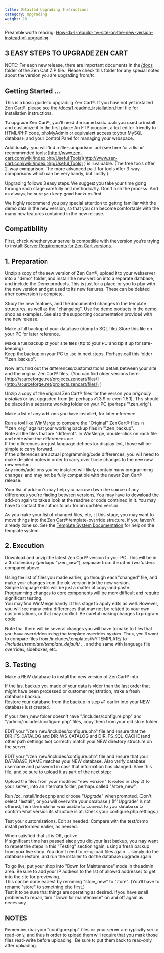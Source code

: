 ```yaml
---
title: Detailed Upgrading Instructions
category: Upgrading
weight: 20
---
```


Preamble worth reading: [How-do-I-rebuild-my-site-on-the-new-version-instead-of-upgrading](https://www.zen-cart.com/entry.php?3-How-do-I-rebuild-my-site-on-the-new-version-instead-of-upgrading). 

## 3 EASY STEPS TO UPGRADE ZEN CART

NOTE: For each new release, there are important documents in the [/docs](https://www.zen-cart.com/docs/) folder of the Zen Cart ZIP file.  Please check this folder for any special notes about the version you are upgrading from/to.  

## Getting Started ...  

This is a basic guide to upgrading Zen Cart®. If you have not yet installed Zen Cart®, please see the [/docs/1.readme_installation.html](https://www.zen-cart.com/docs/1.readme_installation.html) file for installation instructions.  

To upgrade Zen Cart®, you'll need the same basic tools you used to install and customize it in the first place: An FTP program, a text editor friendly to HTML/PHP code, phpMyAdmin or equivalent access to your MySQL database, and your Control Panel for managing your webspace.  

Additionally, you will find a file-comparison tool (see here for a list of recommended tools: [http://www.zen-cart.com/wiki/index.php/Useful_Tools](http://www.zen-cart.com/wiki/index.php/Useful_Tools) ) is invaluable. (The free tools offer 2-way comparison. The more advanced paid-for tools offer 3-way comparisons which can be very handy, but costly.)  

Upgrading follows 3 easy steps. We suggest you take your time going through each stage carefully and methodically. Don't rush the process. And as always, be sure you keep good backups first.  

We highly recommend you pay special attention to getting familiar with the demo data in the new version, so that you can become comfortable with the many new features contained in the new release.  

<div>

## Compatibility

First, check whether your server is compatible with the version you're trying to install: [Server Requirements for Zen Cart versions](/user/first_steps/server_requirements/). 

## 1\. Preparation

Unzip a copy of the new version of Zen Cart®, upload it to your webserver into a "<span class="filename">demo</span>" folder, and install the new version into a separate database, and include the Demo products. This is just for a place for you to play with the new version and get used to its new features. These can be deleted after conversion is complete.  

Study the new features, and the documented changes to the template structures, as well as the "changelog". Use the demo products in the demo shop as examples. See also the supporting documentation provided with the new release.  

Make a full backup of your database (dump to SQL file). Store this file on your PC for later reference.  

Make a full backup of your site files (ftp to your PC and zip it up for safe-keeping).  
Keep the backup on your PC to use in next steps. Perhaps call this folder "<span class="filename">\zen_backup</span>".  

Now let's find out the differences/customizations details between your site and the original Zen Cart® files.  (You can find older versions here: [http://sourceforge.net/projects/zencart/files/](http://sourceforge.net/projects/zencart/files/) )  

Unzip a copy of the original Zen Cart® files for the version you _originally installed_ or last upgraded from (ie: perhaps v1.3.9 or even 1.5.1). This should be placed in a separate working folder on your PC (perhaps "<span class="filename">\zen_orig</span>").  

Make a list of any add-ons you have installed, for later reference.  

Run a tool like [WinMerge](http://winmerge.sf.net/) to compare the "Original" Zen Cart® files in "<span class="filename">\zen_orig</span>" against your working backup files in "<span class="filename">\zen_backup</span>".  
Note all the files that are "different". In WinMerge, double-click on each file and note what the differences are.  
If the differences are just language defines for display text, those will be simple to carry forward.  
If the differences are actual programming/code differences, you will need to make detailed notes in order to carry over those changes to the new new new version.  
Any mods/add-ons you've installed will likely contain many programming changes, and may not be fully compatible with the newer Zen Cart® release.  

Your list of add-on's may help you narrow down the source of any differences you're finding between versions. You may have to download the add-on again to take a look at the readme or code contained in it. You may have to contact the author to ask for an updated version.  

As you make your list of changed files, etc, at this stage, you may want to move things into the Zen Cart® template-override structure, if you haven't already done so. See the [Template System Documentation](/wiki/index.php/Customisation_-_Templates#Introduction) for help on the template system.  

</div>

<div>

## 2\. Execution

Download and unzip the latest Zen Cart® version to your PC. This will be in a 3rd directory (perhaps "<span class="filename">\zen_new</span>"), separate from the other two folders compared above.  

Using the list of files you made earlier, go through each "changed" file, and make your changes from the old version into the new version.  
Simple language edits will be just a matter of copy-and-paste.  
Programming changes to core components will be more difficult and require significant testing.  
You may find WinMerge handy at this stage to apply edits as well. However, you will see many extra differences that may not be related to your own customizations, or that may conflict. Be careful making changes to program code.  

Note that there will be several changes you will have to make to files that you have overridden using the template overrides system. Thus, you'll want to compare files from <span class="filename">/includes/templates/MYTEMPLATE/*</span> to <span class="filename">/includes/template/template_default/*</span> ... and the same with language file overrides, sideboxes, etc.  

</div>

<div>

## 3\. Testing

Make a NEW database to install the new version of Zen Cart® into.  

If the last backup you made of your data is older than the last order that might have been processed or customer registration, make a fresh database backup.  
Restore your database from the backup in step #1 earlier into your NEW database just created.  

If your <span class="filename">/zen_new</span> folder doesn't have "<span class="filename">/includes/configure.php</span>" and "<span class="filename">/admin/includes/configure.php</span>" files, copy them from your old store folder.  

EDIT your "<span class="filename">/zen_new/includes/configure.php</span>" file and ensure that the DIR_FS_CATALOG and DIR_WS_CATALOG and DIR_FS_SQL_CACHE (and other path settings too) correctly match your NEW directory structure on the server.  

EDIT your "<span class="filename">/zen_new/includes/configure.php</span>" file and ensure that your DATABASE_NAME matches your NEW database. Also verify database username and password in case that information has changed. Save this file, and be sure to upload it as part of the next step:  

Upload the files from your modified "new version" (created in step 2) to your server, into an alternate folder, perhaps called "<span class="filename">/store_new</span>".  

Run <span class="filename">/zc_install/index.php</span> and choose "_Upgrade_" when prompted. (Don't select "Install", or you will overwrite your database.) (If "Upgrade" is not offered, then the installer was unable to connect to your database to confirm what version its structure is at. Check your configure.php settings.)  

Test your customizations. Edit as needed. Compare with the test/demo install performed earlier, as needed.  

When satisfied that all is OK, go live.  
If significant time has passed since you did your last backup, you may want to repeat the steps in this "Testing" section again, using a fresh backup from your live shop. You don't need to re-upload files again ... simply do the database restore, and run the installer to do the database upgrade again.  

To go live, put your shop into "Down for Maintenance" mode in the admin area. Be sure to add your IP address to the list of allowed addresses to get into the site for previewing.  
This can be done easiest by renaming "<span class="filename">store_new</span>" to "<span class="filename">store</span>". (You'll have to rename "store" to something else first.)  
Test it to be sure that things are operating as desired. If you have small problems to repair, turn "Down for maintenance" on and off again as necessary.  

## NOTES

Remember that your "configure.php" files on your server are typically set to read-only, and thus in order to upload them will require that you mark those files read-write before uploading.  Be sure to put them back to read-only after uploading.</div>
